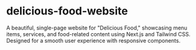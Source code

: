 # delicious-food-website
 A beautiful, single-page website for "Delicious Food," showcasing menu items, services, and food-related content using Next.js and Tailwind CSS. Designed for a smooth user experience with responsive components.
